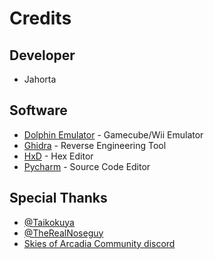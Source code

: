 Credits
=======

Developer
---------
* Jahorta

Software
--------
* [Dolphin Emulator](https://dolphin-emu.org/) - Gamecube/Wii Emulator
* [Ghidra](https://ghidra-sre.org/) - Reverse Engineering Tool
* [HxD](https://mh-nexus.de/en/hxd/) - Hex Editor
* [Pycharm](https://www.jetbrains.com/pycharm/) - Source Code Editor

Special Thanks
--------------
* [@Taikokuya](https://twitter.com/Taikocuya)
* [@TheRealNoseguy](https://twitter.com/TheRealNoseguy)
* [Skies of Arcadia Community discord](https://discord.gg/wMnXkhu)